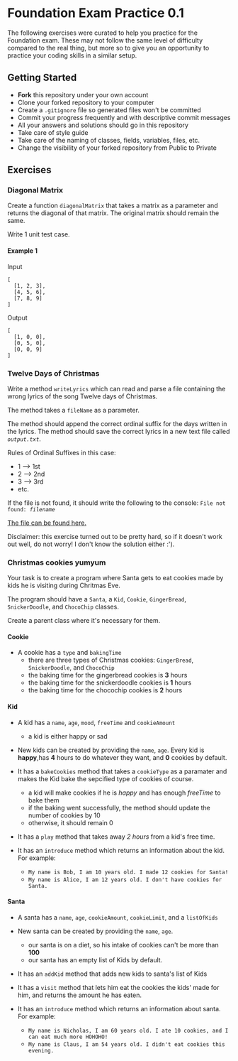 # Foundation Exam Practice 0.1
The following exercises were curated to help you practice for the Foundation exam.
These may not follow the same level of difficulty compared to the real thing, 
but more so to give you an opportunity to practice your coding skills in a similar setup.

## Getting Started

- **Fork** this repository under your own account
- Clone your forked repository to your computer
- Create a `.gitignore` file so generated files won't be committed
- Commit your progress frequently and with descriptive commit messages
- All your answers and solutions should go in this repository
- Take care of style guide
- Take care of the naming of classes, fields, variables, files, etc.
- Change the visibility of your forked repository from Public to Private

## Exercises


### Diagonal Matrix

Create a function `diagonalMatrix` that takes a matrix as a parameter and returns the diagonal of that matrix. 
The original matrix should remain the same.

Write 1 unit test case.

#### Example 1

Input

```text
[
  [1, 2, 3],
  [4, 5, 6],
  [7, 8, 9]
]
```

Output

```text
[
  [1, 0, 0],
  [0, 5, 0],
  [0, 0, 9]
]
```


### Twelve Days of Christmas

Write a method `writeLyrics` which can read and parse a file containing the wrong lyrics of the song 
Twelve days of Christmas.

The method takes a `fileName` as a parameter.

The method should append the correct ordinal suffix for the days written in the lyrics. 
The method should save the correct lyrics in a new text file called *`output.txt`*.

Rules of Ordinal Suffixes in this case: 
- 1 --> 1st
- 2 --> 2nd
- 3 --> 3rd
- etc.

If the file is not found, it should write the following to the console: `File not found: `*`filename`*

[The file can be found here.](./lyrics.txt)

Disclaimer: this exercise turned out to be pretty hard, so if it doesn't work out well, do not worry! I don't know the solution either :').

### Christmas cookies yumyum

Your task is to create a program where Santa gets to eat
cookies made by kids he is visiting during Chritmas Eve.

The program should have a `Santa`, a `Kid`, `Cookie`, `GingerBread`, `SnickerDoodle`, and `ChocoChip` classes.

Create a parent class where it's necessary for them.


#### Cookie

- A cookie has a `type` and `bakingTime`
  - there are three types of Christmas cookies: `GingerBread`, `SnickerDoodle`, and `ChocoChip`
  - the baking time for the gingerbread cookies is **3** hours
  - the baking time for the snickerdoodle cookies is **1** hours
  - the baking time for the chocochip cookies is **2** hours
 

#### Kid

- A kid has a `name`, `age`, `mood`, `freeTime` and `cookieAmount`
  - a kid is either happy or sad
 
- New kids can be created by providing the `name`, `age`.
  Every kid is **happy**,has **4** hours to do whatever they want, and **0**  cookies by default.
  
- It has a `bakeCookies` method that takes a `cookieType` as a paramater and makes the Kid bake the sepcified type of cookies of course.
  - a kid will make cookies if he is *happy* and has enough *freeTime* to bake them 
  - if the baking went successfully, the method should update the number of cookies by 10
  - otherwise, it should remain 0

- It has a `play` method that takes away *2 hours* from a kid's free time.

- It has an `introduce` method which returns an information about the kid.
  For example:

  - `My name is Bob, I am 10 years old. I made 12 cookies for Santa!`
  - `My name is Alice, I am 12 years old. I don't have cookies for Santa.`


#### Santa
- A santa has a `name`, `age`, `cookieAmount`, `cookieLimit`, and a `listOfKids`

- New santa can be created by providing the `name`, `age`.
  - our santa is on a diet, so his intake of cookies can't be more than **100**
  - our santa has an empty list of Kids by default.

- It has an `addKid` method that adds new kids to santa's list of Kids

- It has a `visit` method that lets him eat the cookies the kids' made for him, and returns the amount he has eaten.

- It has an `introduce` method which returns an information about santa.
  For example:

  - `My name is Nicholas, I am 60 years old. I ate 10 cookies, and I can eat much more HOHOHO!`
  - `My name is Claus, I am 54 years old. I didn't eat cookies this evening.`
